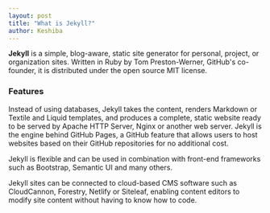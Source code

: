```yaml
---
layout: post
title: "What is Jekyll?"
author: Keshiba
---
```


**Jekyll** is a simple, blog-aware, static site generator for personal, project, or organization sites. Written in Ruby by Tom Preston-Werner, GitHub's co-founder, it is distributed under the open source MIT license.

### Features
Instead of using databases, Jekyll takes the content, renders Markdown or Textile and Liquid templates, and produces a complete, static website ready to be served by Apache HTTP Server, Nginx or another web server. Jekyll is the engine behind GitHub Pages, a GitHub feature that allows users to host websites based on their GitHub repositories for no additional cost.

Jekyll is flexible and can be used in combination with front-end frameworks such as Bootstrap, Semantic UI and many others.

Jekyll sites can be connected to cloud-based CMS software such as CloudCannon, Forestry, Netlify or Siteleaf, enabling content editors to modify site content without having to know how to code.